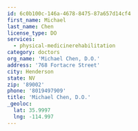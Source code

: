 ```yaml
---
id: 6c0b100c-146a-4678-8475-87a657d14cf4
first_name: Michael
last_name: Chen
license_type: DO
services:
  - physical-medicinerehabilitation
category: doctors
org_name: 'Michael Chen, D.O.'
address: '768 Fortacre Street'
city: Henderson
state: NV
zip: '89002'
phone: '8019497909'
title: 'Michael Chen, D.O.'
_geoloc:
  lat: 35.9997
  lng: -114.997
---
```

